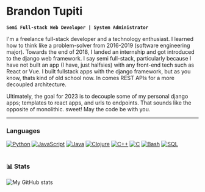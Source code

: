 # Brandon Tupiti
**`Semi Full-stack Web Developer | System Administrator`**

I'm a freelance full-stack developer and a technology enthusiast. I learned how to think like a problem-solver from 2016-2019 (software engineering major). Towards the end of 2018, I landed an internship and got introduced to the django web framework. I say semi full-stack, particularly because I have not built an app (I have, just halfsies) with any front-end tech such as React or Vue. I built fullstack apps with the django framework, but as you know, thats kind of old school now. In comes REST APIs for a more decoupled architecture.

Ultimately, the goal for 2023 is to decouple some of my personal django apps; templates to react apps, and urls to endpoints. That sounds like the opposite of monolithic. sweet! May the code be with you.

---

### Languages
[![Python](https://img.shields.io/badge/python-black?style=for-the-badge&logo=python)](https://github.com/dawnCoder26)
[![JavaScript](https://img.shields.io/badge/javascript-black?style=for-the-badge&logo=javascript)](https://github.com/dawnCoder26)
[![Java](https://img.shields.io/badge/java-black?style=for-the-badge&logo=openjdk)](https://github.com/wervlad)
[![Clojure](https://img.shields.io/badge/clojure-black?style=for-the-badge&logo=clojure)](https://github.com/dawnCoder26)
[![C++](https://img.shields.io/badge/c++-black?style=for-the-badge&logo=cplusplus)](https://github.com/dawnCoder26)
[![C](https://img.shields.io/badge/c-black?style=for-the-badge&logo=c)](https://github.com/wervlad)
[![Bash](https://img.shields.io/badge/bash-black?style=for-the-badge&logo=gnu-bash&logoColor=white)](https://github.com/dawnCoder26)
[![SQL](https://img.shields.io/badge/sql-black?style=for-the-badge&logo=mysql)](https://github.com/dawnCoder26)

#

### 📊 Stats

![My GitHub stats](https://github-readme-stats.vercel.app/api?username=dawnCoder26&show_icons=true&theme=gruvbox)



